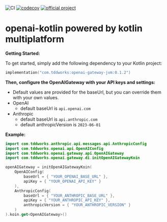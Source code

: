 ![CI](https://github.com/tddworks/openai-kotlin/actions/workflows/main.yml/badge.svg)
[![codecov](https://codecov.io/gh/tddworks/openai-kotlin/graph/badge.svg?token=ZHqC4RjnCf)](https://codecov.io/gh/tddworks/openai-kotlin)
[![official project](http://jb.gg/badges/official.svg)](https://confluence.jetbrains.com/display/ALL/JetBrains+on+GitHub)

# openai-kotlin powered by kotlin multiplatform

**Getting Started:**

To get started, simply add the following dependency to your Kotlin project:

```kotlin
implementation("com.tddworks:openai-gateway-jvm:0.1.2")
```

**Then, configure the OpenAIGateway with your API keys and settings:**
 - Default values are provided for the baseUrl, but you can override them with your own values.
 - OpenAI
   - default baseUrl is `api.openai.com`
 - Anthropic 
   - default baseUrl is `api.anthropic.com`
   - default anthropicVersion is `2023-06-01`

**Example:**
```kotlin
import com.tddworks.anthropic.api.messages.api.AnthropicConfig
import com.tddworks.openai.api.OpenAIConfig
import com.tddworks.openai.gateway.api.OpenAIGateway
import com.tddworks.openai.gateway.di.initOpenAIGatewayKoin

openAIGateway = initOpenAIGatewayKoin(
    OpenAIConfig(
        baseUrl = { "YOUR_OPENAI_BASE_URL" },
        apiKey = { "YOUR_OPENAI_API_KEY" }
    ),
    AnthropicConfig(
        baseUrl = { "YOUR_ANTHROPIC_BASE_URL" },
        apiKey = { "YOUR_ANTHROPIC_API_KEY" },
        anthropicVersion = { "YOUR_ANTHROPIC_VERSION" }
    )
).koin.get<OpenAIGateway>()
```